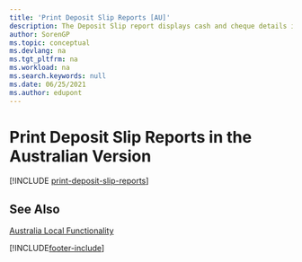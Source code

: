 ```yaml
---
title: 'Print Deposit Slip Reports [AU]'
description: The Deposit Slip report displays cash and cheque details in a format required by the bank in the Australian version.
author: SorenGP
ms.topic: conceptual
ms.devlang: na
ms.tgt_pltfrm: na
ms.workload: na
ms.search.keywords: null
ms.date: 06/25/2021
ms.author: edupont
---
```

# <a name="print-deposit-slip-reports-in-the-australian-version" />Print Deposit Slip Reports in the Australian Version

[!INCLUDE [print-deposit-slip-reports](../includes/AUNZ/print-deposit-slip-reports.md)]

## <a name="see-also" />See Also

[Australia Local Functionality](australia-local-functionality.md)


[!INCLUDE[footer-include](../../includes/footer-banner.md)]
